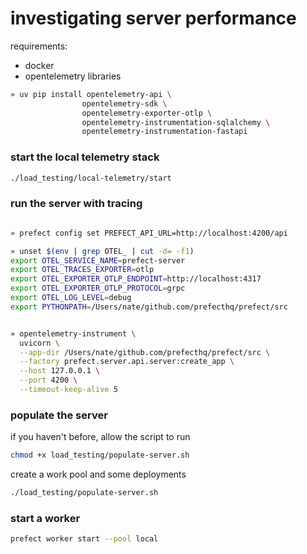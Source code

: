 
# investigating server performance

requirements:

- docker
- opentelemetry libraries

```bash
» uv pip install opentelemetry-api \
                opentelemetry-sdk \
                opentelemetry-exporter-otlp \
                opentelemetry-instrumentation-sqlalchemy \
                opentelemetry-instrumentation-fastapi
```


### start the local telemetry stack

```bash
./load_testing/local-telemetry/start
```

### run the server with tracing


```bash

» prefect config set PREFECT_API_URL=http://localhost:4200/api

» unset $(env | grep OTEL_ | cut -d= -f1)
export OTEL_SERVICE_NAME=prefect-server
export OTEL_TRACES_EXPORTER=otlp
export OTEL_EXPORTER_OTLP_ENDPOINT=http://localhost:4317
export OTEL_EXPORTER_OTLP_PROTOCOL=grpc
export OTEL_LOG_LEVEL=debug
export PYTHONPATH=/Users/nate/github.com/prefecthq/prefect/src


» opentelemetry-instrument \
  uvicorn \
  --app-dir /Users/nate/github.com/prefecthq/prefect/src \
  --factory prefect.server.api.server:create_app \
  --host 127.0.0.1 \
  --port 4200 \
  --timeout-keep-alive 5
```

### populate the server

if you haven't before, allow the script to run

```bash
chmod +x load_testing/populate-server.sh
```

create a work pool and some deployments
```bash
./load_testing/populate-server.sh
```


### start a worker

```bash
prefect worker start --pool local
```
